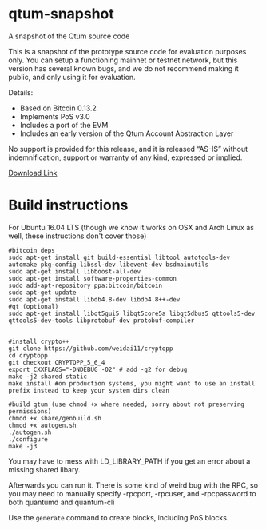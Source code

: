 # qtum-snapshot
A snapshot of the Qtum source code

This is a snapshot of the prototype source code for evaluation purposes only. You can setup a functioning mainnet or testnet network, but this version has several known bugs, and we do not recommend making it public, and only using it for evaluation. 

Details:

* Based on Bitcoin 0.13.2
* Implements PoS v3.0
* Includes a port of the EVM
* Includes an early version of the Qtum Account Abstraction Layer

No support is provided for this release, and it is released “AS-IS” without indemnification, support or warranty of any kind, expressed or implied.

[Download Link](https://github.com/qtumproject/qtum-snapshot/releases/download/prototype-snapshot/qtum.zip)


# Build instructions

For Ubuntu 16.04 LTS (though we know it works on OSX and Arch Linux as well, these instructions don't cover those)

    #bitcoin deps
    sudo apt-get install git build-essential libtool autotools-dev automake pkg-config libssl-dev libevent-dev bsdmainutils
    sudo apt-get install libboost-all-dev
    sudo apt-get install software-properties-common
    sudo add-apt-repository ppa:bitcoin/bitcoin
    sudo apt-get update
    sudo apt-get install libdb4.8-dev libdb4.8++-dev
    #qt (optional)
    sudo apt-get install libqt5gui5 libqt5core5a libqt5dbus5 qttools5-dev qttools5-dev-tools libprotobuf-dev protobuf-compiler


    #install crypto++
    git clone https://github.com/weidai11/cryptopp
    cd cryptopp
    git checkout CRYPTOPP_5_6_4
    export CXXFLAGS="-DNDEBUG -O2" # add -g2 for debug
    make -j2 shared static
    make install #on production systems, you might want to use an install prefix instead to keep your system dirs clean

    #build qtum (use chmod +x where needed, sorry about not preserving permissions)
    chmod +x share/genbuild.sh
    chmod +x autogen.sh
    ./autogen.sh
    ./configure
    make -j3

You may have to mess with LD_LIBRARY_PATH if you get an error about a missing shared libary.

Afterwards you can run it. There is some kind of weird bug with the RPC, so you may need to manually specify -rpcport, -rpcuser, and -rpcpassword to both quantumd and quantum-cli

Use the `generate` command to create blocks, including PoS blocks. 
